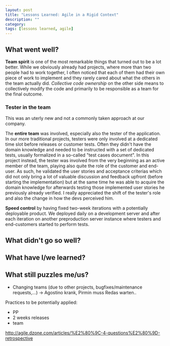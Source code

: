 ```yaml
---
layout: post
title: "Lessons Learned: Agile in a Rigid Context"
description: ""
category:
tags: [lessons learned, agile]
---
```


## What went well?

**Team spirit** is one of the most remarkable things that turned out to be a lot better. While we obviously already had projects, where more than two people had to work together, I often noticed that each of them had their own piece of work to implement and they rarely cared about what the others in the team actually did. _Collective code ownership_ on the other side means to collectively modify the code and primarily to be responsible as a team for the final outcome.

### Tester in the team

This was an uterly new and not a commonly taken approach at our company.

The **entire team** was involved, especially also the tester of the application. In our more traditional projects, testers were only involved at a dedicated time slot before releases or customer tests. Often they didn't have the domain knowledge and needed to be instructed with a set of dedicated tests, usually formalized in a so-called "test cases document". In this project instead, the tester was involved from the very beginning as an active member of the team, playing also quite the role of the customer and end-user. As such, he validated the user stories and acceptance criterias which did not only bring a lot of valuable discussion and feedback upfront (before starting the implementation) but at the same time he was able to acquire the domain knowledge for afterwards testing those implemented user stories he previously already verified. I really appreciated the shift of the tester's role and also the change in how the devs perceived him.

**Speed control** by having fixed two-week iterations with a potentially deployable product. We deployed daily on a development server and after each iteration on another preproduction server instance where testers and end-customers started to perform tests.

## What didn't go so well?



## What have I/we learned?



## What still puzzles me/us?

- Changing teams (due to other projects, bugfixes/maintenance requests,...) -> Agostino krank, Pirmin muss Redas warten..


Practices to be potentially applied:

- PP
- 2 weeks releases
- team

http://agile.dzone.com/articles/%E2%80%9C-4-questions%E2%80%9D-retrospective
